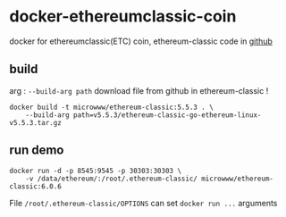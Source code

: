 # docker-ethereumclassic-coin
docker for ethereumclassic(ETC) coin, ethereum-classic code in [github](https://github.com/ethereumclassic/go-ethereum)

## build
arg : `--build-arg path` download file from github in ethereum-classic !

```
docker build -t microwww/ethereum-classic:5.5.3 . \
    --build-arg path=v5.5.3/ethereum-classic-go-ethereum-linux-v5.5.3.tar.gz
```

## run demo

```
docker run -d -p 8545:9545 -p 30303:30303 \
    -v /data/ethereum/:/root/.ethereum-classic/ microwww/ethereum-classic:6.0.6
```
File `/root/.ethereum-classic/OPTIONS` can set `docker run ...` arguments
